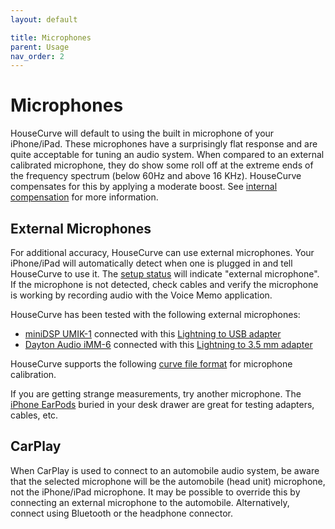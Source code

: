 ```yaml
---
layout: default

title: Microphones
parent: Usage
nav_order: 2
---
```


# Microphones
HouseCurve will default to using the built in microphone of your iPhone/iPad.  These microphones have a surprisingly flat response and are quite acceptable for tuning an audio system.  When compared to an external calibrated microphone, they do show some roll off at the extreme ends of the frequency spectrum (below 60Hz and above 16 KHz).  HouseCurve compensates for this by applying a moderate boost.  See [internal compensation](../manual/measure_setup.md#internal-mic-compensation) for more information.


## External Microphones

For additional accuracy, HouseCurve can use external microphones.  Your iPhone/iPad will automatically detect when one is plugged in and tell HouseCurve to use it.  The [setup status](../manual/plots.html#setup-status) will indicate "external microphone".  If the microphone is not detected, check cables and verify the microphone is working by recording audio with the Voice Memo application.

HouseCurve has been tested with the following external microphones:

* [miniDSP UMIK-1](https://www.minidsp.com/products/acoustic-measurement/umik-1) connected with this [Lightning to USB adapter](https://www.apple.com/shop/product/MD821AM/A/lightning-to-usb-camera-adapter)
* [Dayton Audio iMM-6](https://www.daytonaudio.com/product/1117/imm-6-idevice-calibrated-measurement-microphone) connected with this [Lightning to 3.5 mm adapter](https://www.apple.com/shop/product/MMX62AM/A/lightning-to-35mm-headphone-jackadapter)

HouseCurve supports the following [curve file format](../manual/file_formats.md#curves) for microphone calibration.

If you are getting strange measurements, try another microphone.  The [iPhone EarPods](https://www.apple.com/shop/product/MMTN2AM/A/earpods-with-lightning-connector) buried in your desk drawer are great for testing adapters, cables, etc.


## CarPlay

When CarPlay is used to connect to an automobile audio system, be aware that the selected microphone will be the automobile (head unit) microphone, not the iPhone/iPad microphone.  It may be possible to override this by connecting an external microphone to the automobile.  Alternatively, connect using Bluetooth or the headphone connector.


